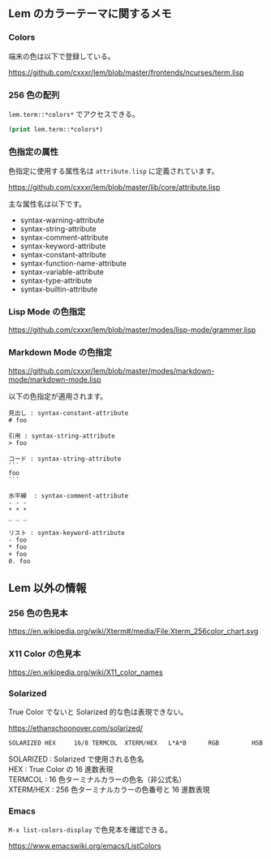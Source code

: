 
## Lem のカラーテーマに関するメモ

### Colors

端末の色は以下で登録している。

https://github.com/cxxxr/lem/blob/master/frontends/ncurses/term.lisp

### 256 色の配列

`lem.term::*colors*` でアクセスできる。

````lisp
(print lem.term::*colors*)
````

### 色指定の属性

色指定に使用する属性名は `attribute.lisp` に定義されています。

https://github.com/cxxxr/lem/blob/master/lib/core/attribute.lisp

主な属性名は以下です。

- syntax-warning-attribute
- syntax-string-attribute
- syntax-comment-attribute
- syntax-keyword-attribute
- syntax-constant-attribute
- syntax-function-name-attribute
- syntax-variable-attribute
- syntax-type-attribute
- syntax-builtin-attribute

### Lisp Mode の色指定

https://github.com/cxxxr/lem/blob/master/modes/lisp-mode/grammer.lisp

### Markdown Mode の色指定

https://github.com/cxxxr/lem/blob/master/modes/markdown-mode/markdown-mode.lisp

以下の色指定が適用されます。

````
見出し : syntax-constant-attribute
# foo

引用 : syntax-string-attribute
> foo

コード : syntax-string-attribute
```
foo
```

水平線  : syntax-comment-attribute
- - -
* * *
_ _ _

リスト : syntax-keyword-attribute
- foo
* foo
+ foo
0. foo
````

## Lem 以外の情報

### 256 色の色見本

https://en.wikipedia.org/wiki/Xterm#/media/File:Xterm_256color_chart.svg

### X11 Color の色見本

https://en.wikipedia.org/wiki/X11_color_names

### Solarized

True Color でないと Solarized 的な色は表現できない。

https://ethanschoonover.com/solarized/
````
SOLARIZED HEX     16/8 TERMCOL  XTERM/HEX   L*A*B      RGB         HSB
````

SOLARIZED : Solarized で使用される色名  
HEX : True Color の 16 進数表現  
TERMCOL : 16 色ターミナルカラーの色名（非公式名）  
XTERM/HEX : 256 色ターミナルカラーの色番号と 16 進数表現  

### Emacs

`M-x list-colors-display` で色見本を確認できる。

https://www.emacswiki.org/emacs/ListColors
